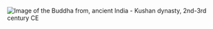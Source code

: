 ![Image of the Buddha from, ancient India - Kushan dynasty, 2nd-3rd century CE](https://cerrascapes.files.wordpress.com/2010/12/20101030-img_4311.jpg)
